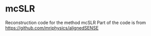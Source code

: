 # mcSLR
Reconstruction code for the method mcSLR
Part of the code is from https://github.com/mriphysics/alignedSENSE
